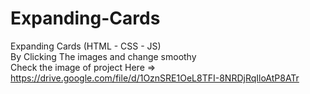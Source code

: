 # Expanding-Cards
Expanding Cards (HTML - CSS - JS)<br/>
By Clicking The images and change smoothy<br/>
Check the image of project Here => https://drive.google.com/file/d/1OznSRE1OeL8TFI-8NRDjRqIloAtP8ATr
